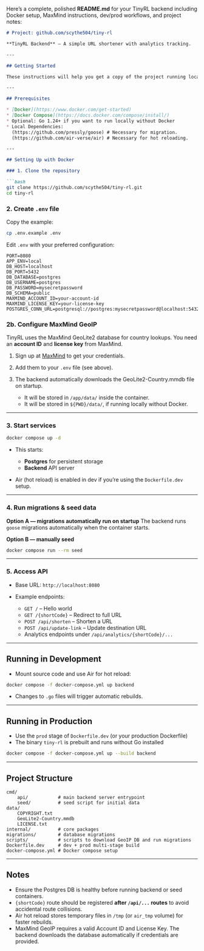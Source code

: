 Here’s a complete, polished **README.md** for your TinyRL backend including Docker setup, MaxMind instructions, dev/prod workflows, and project notes:

````markdown
# Project: github.com/scythe504/tiny-rl

**TinyRL Backend** – A simple URL shortener with analytics tracking.

---

## Getting Started

These instructions will help you get a copy of the project running locally for development and testing.

---

## Prerequisites

* [Docker](https://www.docker.com/get-started)
* [Docker Compose](https://docs.docker.com/compose/install/)
* Optional: Go 1.24+ if you want to run locally without Docker
* Local Dependencies: 
  (https://github.com/pressly/goose) # Necessary for migration.
  (https://github.com/air-verse/air) # Necessary for hot reloading.

---

## Setting Up with Docker

### 1. Clone the repository

```bash
git clone https://github.com/scythe504/tiny-rl.git
cd tiny-rl
````

### 2. Create `.env` file

Copy the example:

```bash
cp .env.example .env
```

Edit `.env` with your preferred configuration:

```dotenv
PORT=8080
APP_ENV=local
DB_HOST=localhost
DB_PORT=5432
DB_DATABASE=postgres
DB_USERNAME=postgres
DB_PASSWORD=mysecretpassword
DB_SCHEMA=public
MAXMIND_ACCOUNT_ID=your-account-id
MAXMIND_LICENSE_KEY=your-license-key
POSTGRES_CONN_URL=postgresql://postgres:mysecretpassword@localhost:5432/postgres
```

### 2b. Configure MaxMind GeoIP

TinyRL uses the MaxMind GeoLite2 database for country lookups. You need an **account ID** and **license key** from MaxMind.

1. Sign up at [MaxMind](https://www.maxmind.com/en/geolite2/signup) to get your credentials.
2. Add them to your `.env` file (see above).
3. The backend automatically downloads the GeoLite2-Country.mmdb file on startup.

   * It will be stored in `/app/data/` inside the container.
   * It will be stored in `${PWD}/data/`, if running locally without Docker.

---

### 3. Start services

```bash
docker compose up -d
```

* This starts:

  * **Postgres** for persistent storage
  * **Backend** API server
* Air (hot reload) is enabled in dev if you’re using the `Dockerfile.dev` setup.

---

### 4. Run migrations & seed data

**Option A — migrations automatically run on startup**
The backend runs `goose` migrations automatically when the container starts.

**Option B — manually seed**

```bash
docker compose run --rm seed
```

---

### 5. Access API

* Base URL: `http://localhost:8080`
* Example endpoints:

  * `GET /` – Hello world
  * `GET /{shortCode}` – Redirect to full URL
  * `POST /api/shorten` – Shorten a URL
  * `POST /api/update-link` – Update destination URL
  * Analytics endpoints under `/api/analytics/{shortCode}/...`

---

## Running in Development

* Mount source code and use Air for hot reload:

```bash
docker compose -f docker-compose.yml up backend
```

* Changes to `.go` files will trigger automatic rebuilds.

---

## Running in Production

* Use the `prod` stage of `Dockerfile.dev` (or your production Dockerfile)
* The binary `tiny-rl` is prebuilt and runs without Go installed

```bash
docker compose -f docker-compose.yml up --build backend
```

---

## Project Structure

```
cmd/
    api/           # main backend server entrypoint
    seed/          # seed script for initial data
data/
    COPYRIGHT.txt
    GeoLite2-Country.mmdb
    LICENSE.txt
internal/          # core packages
migrations/        # database migrations
scripts/           # scripts to download GeoIP DB and run migrations
Dockerfile.dev     # dev + prod multi-stage build
docker-compose.yml # Docker compose setup
```

---

## Notes

* Ensure the Postgres DB is healthy before running backend or seed containers.
* `{shortCode}` route should be registered **after `/api/...` routes** to avoid accidental route collisions.
* Air hot reload stores temporary files in `/tmp` (or `air_tmp` volume) for faster rebuilds.
* MaxMind GeoIP requires a valid Account ID and License Key. The backend downloads the database automatically if credentials are provided.